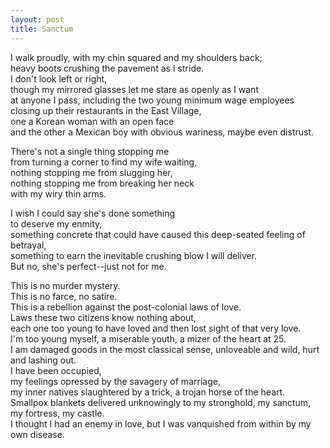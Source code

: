 ```yaml
---
layout: post
title: Sanctum
---
```



I walk proudly, with my chin squared and my shoulders back;  
heavy boots crushing the pavement as I stride.  
I don't look left or right,  
though my mirrored glasses let me stare as openly as I want  
at anyone I pass, including the two young minimum wage employees  
closing up their restaurants in the East Village,  
one a Korean woman with an open face  
and the other a Mexican boy with obvious wariness, maybe even distrust.

There's not a single thing stopping me  
from turning a corner to find my wife waiting,  
nothing stopping me from slugging her,  
nothing stopping me from breaking her neck  
with my wiry thin arms.

I wish I could say she's done something  
to deserve my enmity,  
something concrete that could have caused this deep-seated feeling of betrayal,  
something to earn the inevitable crushing blow I will deliver.  
But no, she's perfect--just not for me.

This is no murder mystery.  
This is no farce, no satire.  
This is a rebellion against the post-colonial laws of love.  
Laws these two citizens know nothing about,  
each one too young to have loved and then lost sight of that very love.  
I'm too young myself, a miserable youth, a mizer of the heart at 25.  
I am damaged goods in the most classical sense, unloveable and wild, hurt and lashing out.  
I have been occupied,  
my feelings opressed by the savagery of marriage,  
my inner natives slaughtered by a trick, a trojan horse of the heart.  
Smallpox blankets delivered unknowingly to my stronghold, my sanctum, my fortress, my castle.  
I thought I had an enemy in love, but I was vanquished from within by my own disease.

